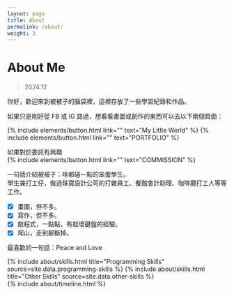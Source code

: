```yaml
---
layout: page
title: About
permalink: /about/
weight: 3
---
```


# **About Me**

> 2024.12

你好，歡迎來到被被子的腦袋裡，這裡存放了一些學習紀錄和作品。

如果只是剛好從 FB 或 IG 路過，想看看畫圖或創作的東西可以去以下兩個頁面：

{% include elements/button.html link="" text="My Little World" %}
{% include elements/button.html link="" text="PORTFOLIO" %}

如果對於委託有興趣<br>
{% include elements/button.html link="" text="COMMISSION" %}

一句話介紹被被子：啥都碰一點的笨蛋學生。<br>
學生兼打工仔，做過珠寶設計公司的打雜員工、餐館會計助理、咖啡廳打工人等等工作。<br>

- [x] 畫圖，但不多。<br>
- [x] 寫作，但不多。<br>
- [x] 敲程式，一點點，有敲壞鍵盤的經驗。<br>
- [x] 爬山，走到腳斷掉。<br>

最喜歡的一句話：Peace and Love<br>

<div class="row">
{% include about/skills.html title="Programming Skills" source=site.data.programming-skills %}
{% include about/skills.html title="Other Skills" source=site.data.other-skills %}
</div>

<div class="row">
{% include about/timeline.html %}
</div>
